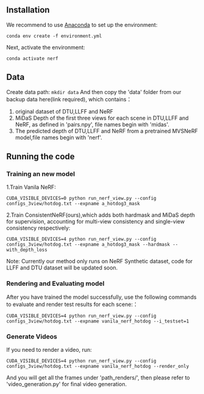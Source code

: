 
## Installation

We recommend to use [Anaconda](https://www.anaconda.com/products/individual) to set up the environment: 

```conda env create -f environment.yml```

Next, activate the environment:

```conda activate nerf```

## Data

Create data path:
```mkdir data```
And then copy the 'data' folder from our backup data here(link required), which contains：

1. original dataset of DTU,LLFF and NeRF 
2. MiDaS Depth of the first three views for each scene in DTU,LLFF and NeRF, as defined in 'pairs.npy', file names begin with 'midas'.
3. The predicted depth of DTU,LLFF and NeRF from a pretrained MVSNeRF model,file names begin with 'nerf'.

## Running the code

### Training an new model

1.Train Vanila NeRF:

```CUDA_VISIBLE_DEVICES=0 python run_nerf_view.py --config configs_3view/hotdog.txt --expname a_hotdog3_mask```

2.Train ConsistentNeRF(ours),which adds both hardmask and MiDaS depth for supervision, accounting for multi-view consistency and single-view consistency respectively:

```CUDA_VISIBLE_DEVICES=4 python run_nerf_view.py --config configs_3view/hotdog.txt --expname a_hotdog3_mask --hardmask --with_depth_loss```

Note: Currently our method only runs on NeRF Synthetic dataset, code for LLFF and DTU dataset will be updated soon.

### Rendering and Evaluating model

After you have trained the model successfully, use the following commands to evaluate and render test results for each scene:：

```CUDA_VISIBLE_DEVICES=4 python run_nerf_view.py --config configs_3view/hotdog.txt --expname vanila_nerf_hotdog --i_testset=1```

### Generate Videos
If you need to render a video, run: 

```CUDA_VISIBLE_DEVICES=4 python run_nerf_view.py --config configs_3view/hotdog.txt --expname vanila_nerf_hotdog --render_only```

And you will get all the frames under 'path_renders/', then please refer to 'video_generation.py' for final video generation.

